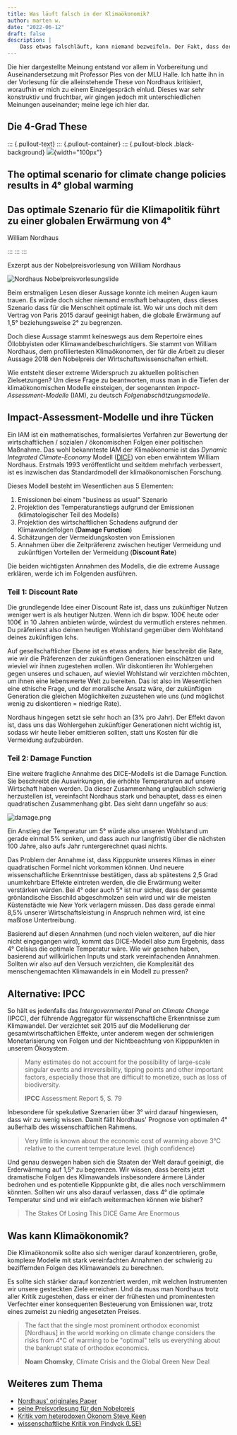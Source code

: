 ```yaml
---
title: Was läuft falsch in der Klimaökonomik?
author: marten w.
date: "2022-06-12"
draft: false
description: |
    Dass etwas falschläuft, kann niemand bezweifeln. Der Fakt, dass der führende Klimaökonom behauptet, dass die optimale Erwärmung 4°C wären und er dafür auch noch den Nobelpreis bekommt, sollte uns einiges vor Augen führen. 
---
```



Die hier dargestellte Meinung entstand vor allem in Vorbereitung und Auseinandersetzung mit Professor Pies von der MLU Halle. Ich hatte ihn in der Vorlesung für die alleinstehende These von Nordhaus kritisiert, woraufhin er mich zu einem Einzelgespräch einlud. Dieses war sehr konstruktiv und fruchtbar, wir gingen jedoch mit unterschiedlichen Meinungen auseinander; meine lege ich hier dar.

## Die 4-Grad These

::: {.pullout-text}
::: {.pullout-container}
::: {.pullout-block .black-background}
![](../../images/quote-purple.png){width="100px"}

## The optimal scenario for climate change policies results in 4° global warming

## Das optimale Szenario für die Klimapolitik führt zu einer globalen Erwärmung von 4°

William Nordhaus

:::
:::
:::

Exzerpt aus der Nobelpreisvorlesung von William Nordhaus

![Nordhaus Nobelpreisvorlesungslide](featured.jpg)

Beim erstmaligen Lesen dieser Aussage konnte ich meinen Augen kaum trauen. Es würde doch sicher niemand ernsthaft behaupten, dass dieses Szenario dass für die Menschheit optimale ist. Wo wir uns doch mit dem Vertrag von Paris 2015 darauf geeinigt haben, die globale Erwärmung auf 1,5° beziehungsweise 2° zu begrenzen. 

Doch diese Aussage stammt keineswegs aus dem Repertoire eines Öllobbyisten oder Klimawandelbeschwichtigers. Sie stammt von William Nordhaus, dem profiliertesten Klimaökonomen, der für die Arbeit zu dieser Aussage 2018 den Nobelpreis der Wirtschaftswissenschaften erhielt. 

Wie entsteht dieser extreme Widerspruch zu aktuellen politischen Zielsetzungen? Um diese Frage zu beantworten, muss man in die Tiefen der klimaökonomischen Modelle einsteigen, der sogenannten _Impact-Assessment-Modelle_ (IAM), zu deutsch _Folgenabschätzungsmodelle_.

## Impact-Assessment-Modelle und ihre Tücken

Ein IAM ist ein mathematisches, formalisiertes Verfahren zur Bewertung der wirtschaftlichen / sozialen / ökonomischen Folgen einer politischen Maßnahme. Das wohl bekannteste IAM der Klimaökonomie ist das _Dynamic Integrated Climate-Economy_ Modell ([DICE](https://en.wikipedia.org/wiki/DICE_model)) von eben erwähntem William Nordhaus. Erstmals 1993 veröffentlicht und seitdem mehrfach verbessert, ist es inzwischen das Standardmodell der klimaökonomischen Forschung. 

Dieses Modell besteht im Wesentlichen aus 5 Elementen:
1. Emissionen bei einem "business as usual" Szenario
2. Projektion des Temperaturanstiegs aufgrund der Emissionen (klimatologischer Teil des Modells)
3. Projektion des wirtschaftlichen Schadens aufgrund der Klimawandelfolgen (**Damage Function**)
4. Schätzungen der Vermeidungskosten von Emissionen
5. Annahmen über die Zeitpräferenz zwischen heutiger Vermeidung und zukünftigen Vorteilen der Vermeidung (**Discount Rate**)

Die beiden wichtigsten Annahmen des Modells, die die extreme Aussage erklären, werde ich im Folgenden ausführen.

### Teil 1: Discount Rate

Die grundlegende Idee einer Discount Rate ist, dass uns zukünftiger Nutzen weniger wert is als heutiger Nutzen. Wenn ich dir bspw. 100€ heute oder 100€ in 10 Jahren anbieten würde, würdest du vermutlich ersteres nehmen. Du präferierst also deinen heutigen Wohlstand gegenüber dem Wohlstand deines zukünftigen Ichs.

Auf gesellschaftlicher Ebene ist es etwas anders, hier beschreibt die Rate, wie wir die Präferenzen der zukünftigen Generationen einschätzen und wieviel wir ihnen zugestehen wollen. Wir diskontieren ihr Wohlergehen gegen unseres und schauen, auf wieviel Wohlstand wir verzichten möchten, um ihnen eine lebenswerte Welt zu bereiten. Das ist also im Wesentlichen eine ethische Frage, und der moralische Ansatz wäre, der zukünftigen Generation die gleichen Möglichkeiten zuzustehen wie uns (und möglichst wenig zu diskontieren = niedrige Rate). 

Nordhaus hingegen setzt sie sehr hoch an (3% pro Jahr). Der Effekt davon ist, dass uns das Wohlergehen zukünftiger Generationen nicht wichtig ist, sodass wir heute lieber emittieren sollten, statt uns Kosten für die Vermeidung aufzubürden. 

### Teil 2: Damage Function

Eine weitere fragliche Annahme des DICE-Modells ist die Damage Function. Sie beschreibt die Auswirkungen, die erhöhte Temperaturen auf unsere Wirtschaft haben werden. Da dieser Zusammenhang unglaublich schwierig herzustellen ist, vereinfacht Nordhaus stark und behauptet, dass es einen quadratischen Zusammenhang gibt. Das sieht dann ungefähr so aus:

![damage.png](damage.png)

Ein Anstieg der Temperatur um 5° würde also unseren Wohlstand um gerade einmal 5% senken, und dass auch nur langfristig über die nächsten 100 Jahre, also aufs Jahr runtergerechnet quasi nichts. 

Das Problem der Annahme ist, dass Kipppunkte unseres Klimas in einer quadratischen Formel nicht vorkommen können. Und neuere wissenschaftliche Erkenntnisse bestätigen, dass ab spätestens 2,5 Grad unumkehrbare Effekte eintreten werden, die die Erwärmung weiter verstärken würden. Bei 4° oder auch 5° ist nur sicher, dass der gesamte grönlandische Eisschild abgeschmolzen sein wird und wir die meisten Küstenstädte wie New York verlagern müssen. Das dass gerade einmal 8,5% unserer Wirtschaftsleistung in Anspruch nehmen wird, ist eine maßlose Untertreibung.

Basierend auf diesen Annahmen (und noch vielen weiteren, auf die hier nicht eingegangen wird), kommt das DICE-Modell also zum Ergebnis, dass 4° Celsius die optimale Temperatur wäre. Wie wir gesehen haben, basierend auf willkürlichen Inputs und stark vereinfachenden Annahmen. Sollten wir also auf den Versuch verzichten, die Komplexität des menschengemachten Klimawandels in ein Modell zu pressen?

## Alternative: IPCC

So hält es jedenfalls das _Intergovernmental Panel on Climate Change_ (IPCC), der führende Aggregator für wissenschaftliche Erkenntnisse zum Klimawandel. Der verzichtet seit 2015 auf die Modellierung der gesamtwirtschaftlichen Effekte, unter anderem wegen der schwierigen Monetarisierung von Folgen und der Nichtbeachtung von Kipppunkten in unserem Ökosystem. 

> Many estimates do not account for the possibility of large-scale singular events and irreversibility, tipping points and other important factors, especially those that are difficult to monetize, such as loss of biodiversity.
>
> **IPCC** Assessment Report 5, S. 79

Inbesondere für spekulative Szenarien über 3° wird darauf hingewiesen, dass wir zu wenig wissen. Damit fällt Nordhaus' Prognose von optimalen 4° außerhalb des wissenschaftlichen Rahmens.

> Very little is known about the economic cost of warming above 3°C relative to the current temperature level.  (high confidence)

Und genau deswegen haben sich die Staaten der Welt darauf geeinigt, die Erderwärmung auf 1,5° zu begrenzen. Wir wissen, dass bereits jetzt dramatische Folgen des Klimawandels insbesondere ärmere Länder bedrohen und es potentielle Kipppunkte gibt, die alles noch verschlimmern könnten. Sollten wir uns also darauf verlassen, dass 4° die optimale Temperatur sind und wir einfach weitermachen können wie bisher?

>The Stakes Of Losing This DICE Game Are Enormous

## Was kann Klimaökonomik?

Die Klimaökonomik sollte also sich weniger darauf konzentrieren, große, komplexe Modelle mit stark vereinfachten Annahmen der schwierig zu beziffernden Folgen des Klimawandels zu berechnen. 

Es sollte sich stärker darauf konzentriert werden, mit welchen Instrumenten wir unsere gesteckten Ziele erreichen. Und da muss man Nordhaus trotz aller Kritik zugestehen, dass er einer der frühesten und prominentesten Verfechter einer konsequenten Besteuerung von Emissionen war, trotz eines zumeist zu niedrig angesetzten Preises. 

> The fact that the single most prominent orthodox economist [Nordhaus] in the world working on climate change considers the risks from  4°C of warming to be "optimal" tells us everything about the bankrupt state of orthodox economics.
> 
> **Noam Chomsky**, Climate Crisis and the Global Green New Deal 

## Weiteres zum Thema

- [Nordhaus' originales Paper](https://www.jstor.org/stable/2880417)
- [seine Preisvorlesung für den Nobelpreis](https://www.youtube.com/watch?v=h1RkSuAs03Q)
- [Kritik vom heterodoxen Ökonom Steve Keen](https://evonomics.com/steve-keen-nordhaus-climate-change-economics/)
- [wissenschaftliche Kritik von Pindyck (LSE)](https://pubs.aeaweb.org/doi/10.1257/jel.51.3.860)

